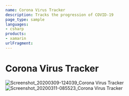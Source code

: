 ```yaml
---
name: Corona Virus Tracker
description: Tracks the progression of COVID-19
page_type: sample
languages:
- csharp
products:
- xamarin
urlFragment: 
---
```

# Corona Virus Tracker

![Screenshot_20200309-124039_Corona Virus Tracker](https://user-images.githubusercontent.com/2716432/116306436-0dd3e400-a773-11eb-8623-13f7ac7b2d95.jpg)
![Screenshot_20200311-085523_Corona Virus Tracker](https://user-images.githubusercontent.com/2716432/116306445-10ced480-a773-11eb-88ba-07354acaf2b1.jpg)
